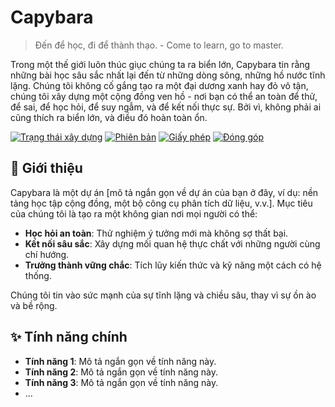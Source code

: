# Capybara

> Đến để học, đi để thành thạo. - Come to learn, go to master.

Trong một thế giới luôn thúc giục chúng ta ra biển lớn, Capybara tin rằng những bài học sâu sắc nhất lại đến từ những dòng sông, những hồ nước tĩnh lặng. Chúng tôi không cố gắng tạo ra một đại dương xanh hay đỏ vô tận, chúng tôi xây dựng một cộng đồng ven hồ - nơi bạn có thể an toàn để thử, để sai, để học hỏi, để suy ngẫm, và để kết nối thực sự. Bởi vì, không phải ai cũng thích ra biển lớn, và điều đó hoàn toàn ổn.

[![Trạng thái xây dựng](https://img.shields.io/badge/build-passing-brightgreen.svg)](https://example.com/build)
[![Phiên bản](https://img.shields.io/badge/version-v0.1.0-blue.svg)](https://example.com/releases)
[![Giấy phép](https://img.shields.io/badge/license-MIT-lightgrey.svg)](LICENSE.md)
[![Đóng góp](https://img.shields.io/badge/PRs-welcome-orange.svg)](CONTRIBUTING.md)

## 🌟 Giới thiệu

Capybara là một dự án [mô tả ngắn gọn về dự án của bạn ở đây, ví dụ: nền tảng học tập cộng đồng, một bộ công cụ phân tích dữ liệu, v.v.]. Mục tiêu của chúng tôi là tạo ra một không gian nơi mọi người có thể:

* **Học hỏi an toàn**: Thử nghiệm ý tưởng mới mà không sợ thất bại.
* **Kết nối sâu sắc**: Xây dựng mối quan hệ thực chất với những người cùng chí hướng.
* **Trưởng thành vững chắc**: Tích lũy kiến thức và kỹ năng một cách có hệ thống.

Chúng tôi tin vào sức mạnh của sự tĩnh lặng và chiều sâu, thay vì sự ồn ào và bề rộng.

## ✨ Tính năng chính

* **Tính năng 1**: Mô tả ngắn gọn về tính năng này.
* **Tính năng 2**: Mô tả ngắn gọn về tính năng này.
* **Tính năng 3**: Mô tả ngắn gọn về tính năng này.
* ...
